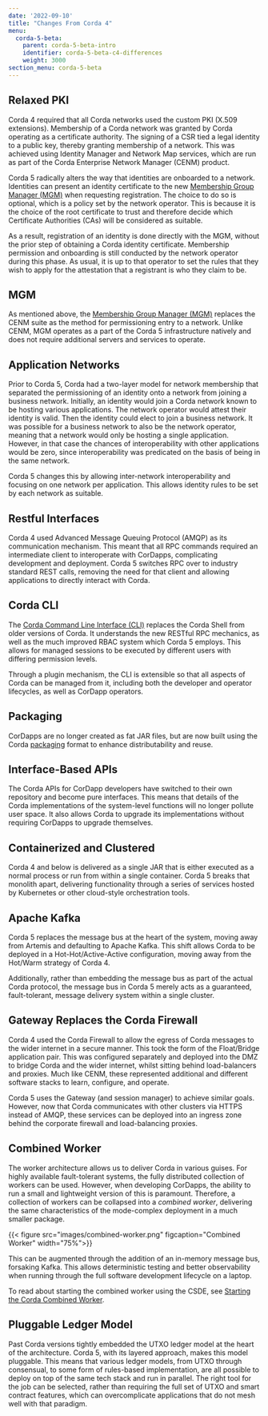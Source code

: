 ```yaml
---
date: '2022-09-10'
title: "Changes From Corda 4"
menu:
  corda-5-beta:
    parent: corda-5-beta-intro
    identifier: corda-5-beta-c4-differences
    weight: 3000
section_menu: corda-5-beta
---
```


## Relaxed PKI
 
Corda 4 required that all Corda networks used the custom PKI (X.509 extensions). Membership of a Corda network was granted by Corda operating as a certificate authority. The signing of a CSR tied a legal identity to a public key, thereby granting membership of a network. This was achieved using Identity Manager and Network Map services, which are run as part of the Corda Enterprise Network Manager (CENM) product.

Corda 5 radically alters the way that identities are onboarded to a network.
Identities can present an identity certificate to the new [Membership Group Manager (MGM)](key-concepts.html#membership-management) when requesting registration. The choice to do so is optional, which is a policy set by the network operator. This is because it is the choice of the root certificate to trust and therefore decide which Certificate Authorities (CAs) will be considered as suitable.

As a result, registration of an identity is done directly with the MGM, without the prior step of obtaining a Corda identity certificate. Membership permission and onboarding is still conducted by the network operator during this phase. As usual, it is up to that operator to set the rules that they wish to apply for the attestation that a registrant is who they claim to be.

## MGM
As mentioned above, the [Membership Group Manager (MGM)](key-concepts.html#membership-management) replaces the CENM suite as the method for permissioning entry to a network. Unlike CENM, MGM operates as a part of the Corda 5 infrastructure natively and does not require additional servers and services to operate.

## Application Networks
Prior to Corda 5, Corda had a two-layer model for network membership that separated the permissioning of an identity onto a network from joining a business network. Initially, an identity would join a Corda network known to be hosting various applications. The network operator would attest their identity is valid. Then the identity could elect to join a business network. It was possible for a business network to also be the network operator, meaning that a network would only be hosting a single application. However, in that case the chances of interoperability with other applications would be zero, since interoperability was predicated on the basis of being in the same network.

Corda 5 changes this by allowing inter-network interoperability and focusing on one network per application. This allows identity rules to be set by each network as suitable.

## Restful Interfaces
Corda 4 used Advanced Message Queuing Protocol (AMQP) as its communication mechanism. This meant that all RPC commands required an intermediate client to interoperate with CorDapps, complicating development and deployment. Corda 5 switches RPC over to industry standard REST calls, removing the need for that client and allowing applications to directly interact with Corda.

## Corda CLI
The [Corda Command Line Interface (CLI)](../getting-started/installing-corda-cli.html) replaces the Corda Shell from older versions of Corda. It understands the new RESTful RPC mechanics, as well as the much improved RBAC system which Corda 5 employs. This allows for managed sessions to be executed by different users with differing permission levels.

Through a plugin mechanism, the CLI is extensible so that all aspects of Corda can be managed from it, including both the developer and operator lifecycles, as well as CorDapp operators.

## Packaging
CorDapps are no longer created as fat JAR files, but are now built using the Corda [packaging](key-concepts.html#packaging) format to enhance distributability and reuse.

## Interface-Based APIs
The Corda APIs for CorDapp developers have switched to their own repository and become pure interfaces. This means that details of the Corda implementations of the system-level functions will no longer pollute user space. It also allows Corda to upgrade its implementations without requiring CorDapps to upgrade themselves.

## Containerized and Clustered
Corda 4 and below is delivered as a single JAR that is either executed as a normal process or run from within a single container. Corda 5 breaks that monolith apart, delivering functionality through a series of services hosted by Kubernetes or other cloud-style orchestration tools.

## Apache Kafka
Corda 5 replaces the message bus at the heart of the system, moving away from Artemis and defaulting to Apache Kafka. This shift allows Corda to be deployed in a Hot-Hot/Active-Active configuration, moving away from the Hot/Warm strategy of Corda 4.

Additionally, rather than embedding the message bus as part of the actual Corda protocol, the message bus in Corda 5 merely acts as a guaranteed, fault-tolerant, message delivery system within a single cluster.

## Gateway Replaces the Corda Firewall
Corda 4 used the Corda Firewall to allow the egress of Corda messages to the wider internet in a secure manner. This took the form of the Float/Bridge application pair. This was configured separately and deployed into the DMZ to bridge Corda and the wider internet, whilst sitting behind load-balancers and proxies. Much like CENM, these represented additional and different software stacks to learn, configure, and operate.

Corda 5 uses the Gateway (and session manager) to achieve similar goals. However, now that Corda communicates with other clusters via HTTPS instead of AMQP, these services can be deployed into an ingress zone behind the corporate firewall and load-balancing proxies.

## Combined Worker
The worker architecture allows us to deliver Corda in various guises. For highly available fault-tolerant systems, the fully distributed collection of workers can be used. However, when developing CorDapps, the ability to run a small and lightweight version of this is paramount. Therefore, a collection of workers can be collapsed into a *combined worker*, delivering the same characteristics of the mode-complex deployment in a much smaller package.

{{< figure src="images/combined-worker.png" figcaption="Combined Worker" width="75%">}}

This can be augmented through the addition of an in-memory message bus, forsaking Kafka. This allows deterministic testing and better observability when running through the full software development lifecycle on a laptop.

To read about starting the combined worker using the CSDE, see [Starting the Corda Combined Worker](../getting-started/running-your-first-cordapp/run-first-cordapp.html#starting-the-corda-combined-worker).

## Pluggable Ledger Model
Past Corda versions tightly embedded the UTXO ledger model at the heart of the architecture. Corda 5, with its layered approach, makes this model pluggable. This means that various ledger models, from UTXO through consensual, to some form of rules-based implementation, are all possible to deploy on top of the same tech stack and run in parallel. The right tool for the job can be selected, rather than requiring the full set of UTXO and smart contract features, which can overcomplicate applications that do not mesh well with that paradigm.